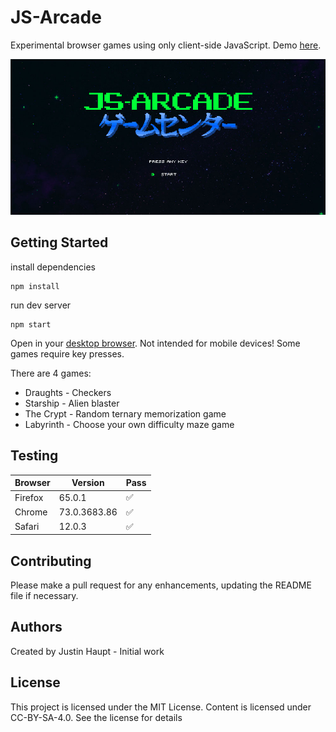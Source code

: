 # JS-Arcade

Experimental browser games using only client-side JavaScript. Demo [here](https://jsarcade.netlify.com/).

![Title screen](home.jpg)

## Getting Started

install dependencies
```
npm install
```

run dev server
```
npm start
```

Open in your [desktop browser](https://justinh5.github.io/jsArcade/). Not intended for mobile devices! Some games require key presses.

There are 4 games:
* Draughts - Checkers
* Starship - Alien blaster
* The Crypt - Random ternary memorization game
* Labyrinth - Choose your own difficulty maze game

## Testing

| Browser     | Version        | Pass               |
| ----------- | -------------- | ------------------ |
| Firefox     | 65.0.1         | :white_check_mark: |
| Chrome      | 73.0.3683.86   | :white_check_mark: |
| Safari      | 12.0.3         | :white_check_mark: |

## Contributing

Please make a pull request for any enhancements, updating the README file if necessary.

## Authors

Created by Justin Haupt - Initial work

## License

This project is licensed under the MIT License. Content is licensed under CC-BY-SA-4.0. See the license for details
